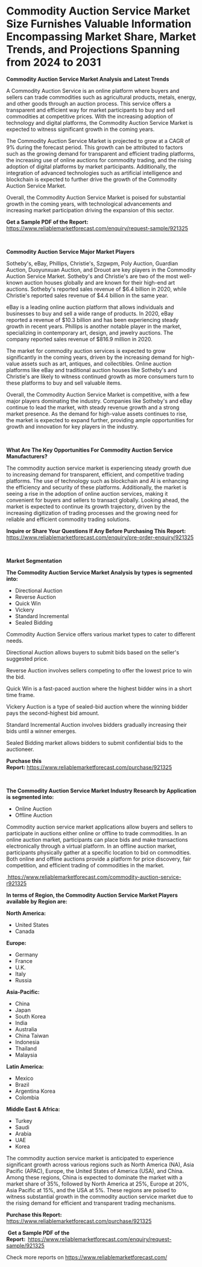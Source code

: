 <p><h1>Commodity Auction Service Market Size Furnishes Valuable Information Encompassing Market Share, Market Trends, and Projections Spanning from 2024 to 2031</h1></p><p><strong>Commodity Auction Service Market Analysis and Latest Trends</strong></p>
<p><p>A Commodity Auction Service is an online platform where buyers and sellers can trade commodities such as agricultural products, metals, energy, and other goods through an auction process. This service offers a transparent and efficient way for market participants to buy and sell commodities at competitive prices. With the increasing adoption of technology and digital platforms, the Commodity Auction Service Market is expected to witness significant growth in the coming years.</p><p>The Commodity Auction Service Market is projected to grow at a CAGR of 9% during the forecast period. This growth can be attributed to factors such as the growing demand for transparent and efficient trading platforms, the increasing use of online auctions for commodity trading, and the rising adoption of digital platforms by market participants. Additionally, the integration of advanced technologies such as artificial intelligence and blockchain is expected to further drive the growth of the Commodity Auction Service Market.</p><p>Overall, the Commodity Auction Service Market is poised for substantial growth in the coming years, with technological advancements and increasing market participation driving the expansion of this sector.</p></p>
<p><strong>Get a Sample PDF of the Report:&nbsp;</strong> <a href="https://www.reliablemarketforecast.com/enquiry/request-sample/921325">https://www.reliablemarketforecast.com/enquiry/request-sample/921325</a></p>
<p>&nbsp;</p>
<p><strong>Commodity Auction Service Major Market Players</strong></p>
<p><p>Sotheby's, eBay, Phillips, Christie's, Szgwpm, Poly Auction, Guardian Auction, Duoyunxuan Auction, and Drouot are key players in the Commodity Auction Service Market. Sotheby's and Christie's are two of the most well-known auction houses globally and are known for their high-end art auctions. Sotheby's reported sales revenue of $6.4 billion in 2020, while Christie's reported sales revenue of $4.4 billion in the same year.</p><p>eBay is a leading online auction platform that allows individuals and businesses to buy and sell a wide range of products. In 2020, eBay reported a revenue of $10.3 billion and has been experiencing steady growth in recent years. Phillips is another notable player in the market, specializing in contemporary art, design, and jewelry auctions. The company reported sales revenue of $816.9 million in 2020.</p><p>The market for commodity auction services is expected to grow significantly in the coming years, driven by the increasing demand for high-value assets such as art, antiques, and collectibles. Online auction platforms like eBay and traditional auction houses like Sotheby's and Christie's are likely to witness continued growth as more consumers turn to these platforms to buy and sell valuable items.</p><p>Overall, the Commodity Auction Service Market is competitive, with a few major players dominating the industry. Companies like Sotheby's and eBay continue to lead the market, with steady revenue growth and a strong market presence. As the demand for high-value assets continues to rise, the market is expected to expand further, providing ample opportunities for growth and innovation for key players in the industry.</p></p>
<p>&nbsp;</p>
<p><strong>What Are The Key Opportunities For Commodity Auction Service Manufacturers?</strong></p>
<p><p>The commodity auction service market is experiencing steady growth due to increasing demand for transparent, efficient, and competitive trading platforms. The use of technology such as blockchain and AI is enhancing the efficiency and security of these platforms. Additionally, the market is seeing a rise in the adoption of online auction services, making it convenient for buyers and sellers to transact globally. Looking ahead, the market is expected to continue its growth trajectory, driven by the increasing digitization of trading processes and the growing need for reliable and efficient commodity trading solutions.</p></p>
<p><strong>Inquire or Share Your Questions If Any Before Purchasing This Report:</strong> <a href="https://www.reliablemarketforecast.com/enquiry/pre-order-enquiry/921325">https://www.reliablemarketforecast.com/enquiry/pre-order-enquiry/921325</a></p>
<p>&nbsp;</p>
<p><strong>Market Segmentation</strong></p>
<p><strong>The Commodity Auction Service Market Analysis by types is segmented into:</strong></p>
<p><ul><li>Directional Auction</li><li>Reverse Auction</li><li>Quick Win</li><li>Vickery</li><li>Standard Incremental</li><li>Sealed Bidding</li></ul></p>
<p><p>Commodity Auction Service offers various market types to cater to different needs. </p><p>Directional Auction allows buyers to submit bids based on the seller's suggested price. </p><p>Reverse Auction involves sellers competing to offer the lowest price to win the bid. </p><p>Quick Win is a fast-paced auction where the highest bidder wins in a short time frame. </p><p>Vickery Auction is a type of sealed-bid auction where the winning bidder pays the second-highest bid amount. </p><p>Standard Incremental Auction involves bidders gradually increasing their bids until a winner emerges. </p><p>Sealed Bidding market allows bidders to submit confidential bids to the auctioneer.</p></p>
<p><strong>Purchase this Report:&nbsp;</strong><a href="https://www.reliablemarketforecast.com/purchase/921325">https://www.reliablemarketforecast.com/purchase/921325</a></p>
<p>&nbsp;</p>
<p><strong>The Commodity Auction Service Market Industry Research by Application is segmented into:</strong></p>
<p><ul><li>Online Auction</li><li>Offline Auction</li></ul></p>
<p><p>Commodity auction service market applications allow buyers and sellers to participate in auctions either online or offline to trade commodities. In an online auction market, participants can place bids and make transactions electronically through a virtual platform. In an offline auction market, participants physically gather at a specific location to bid on commodities. Both online and offline auctions provide a platform for price discovery, fair competition, and efficient trading of commodities in the market.</p></p>
<p><a href="https://www.reliablemarketforecast.com/commodity-auction-service-r921325">&nbsp;https://www.reliablemarketforecast.com/commodity-auction-service-r921325</a></p>
<p><strong>In terms of Region, the Commodity Auction Service Market Players available by Region are:</strong></p>
<p>
    <p> <strong> North America: </strong>
        <ul>
            <li>United States</li>
            <li>Canada</li>
        </ul>
        </p> 
    <p> <strong> Europe: </strong>
        <ul>
            <li>Germany</li>
            <li>France</li>
            <li>U.K.</li>
            <li>Italy</li>
            <li>Russia</li>
        </ul>
        </p> 
    <p> <strong> Asia-Pacific: </strong>
        <ul>
            <li>China</li>
            <li>Japan</li>
            <li>South Korea</li>
            <li>India</li>
            <li>Australia</li>
            <li>China Taiwan</li>
            <li>Indonesia</li>
            <li>Thailand</li>
            <li>Malaysia</li>
        </ul>
        </p> 
    <p> <strong> Latin America: </strong>
        <ul>
            <li>Mexico</li>
            <li>Brazil</li>
            <li>Argentina Korea</li>
            <li>Colombia</li>
        </ul>
        </p> 
    <p> <strong> Middle East & Africa: </strong>
        <ul>
            <li>Turkey</li>
            <li>Saudi</li>
            <li>Arabia</li>
            <li>UAE</li>
            <li>Korea</li>
        </ul>
    </p>
    </p>
<p><p>The commodity auction service market is anticipated to experience significant growth across various regions such as North America (NA), Asia Pacific (APAC), Europe, the United States of America (USA), and China. Among these regions, China is expected to dominate the market with a market share of 35%, followed by North America at 25%, Europe at 20%, Asia Pacific at 15%, and the USA at 5%. These regions are poised to witness substantial growth in the commodity auction service market due to the rising demand for efficient and transparent trading mechanisms.</p></p>
<p><strong>Purchase this Report: </strong><a href="https://www.reliablemarketforecast.com/purchase/921325">https://www.reliablemarketforecast.com/purchase/921325</a></p>
<p>&nbsp;<strong>Get a Sample PDF of the Report:&nbsp;&nbsp;</strong><a href="https://www.reliablemarketforecast.com/enquiry/request-sample/921325">https://www.reliablemarketforecast.com/enquiry/request-sample/921325</a></p>
<p><strong></strong></p>
<p>Check more reports on <a href="https://www.reliablemarketforecast.com/">https://www.reliablemarketforecast.com/</a></p>